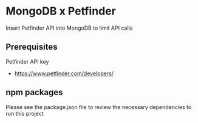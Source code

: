 # MongoDB x Petfinder
Insert Petfinder API into MongoDB to limit API calls

## Prerequisites
Petfinder API key
- https://www.petfinder.com/developers/

## npm packages
Please see the package.json file to review the necessary dependencies to run this project
